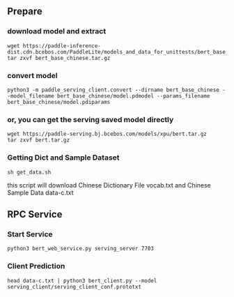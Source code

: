 
## Prepare
### download model and extract
```
wget https://paddle-inference-dist.cdn.bcebos.com/PaddleLite/models_and_data_for_unittests/bert_base_chinese.tar.gz
tar zxvf bert_base_chinese.tar.gz
```
### convert model
```
python3 -m paddle_serving_client.convert --dirname bert_base_chinese --model_filename bert_base_chinese/model.pdmodel --params_filename bert_base_chinese/model.pdiparams
```
### or, you can get the serving saved model directly
```
wget https://paddle-serving.bj.bcebos.com/models/xpu/bert.tar.gz
tar zxvf bert.tar.gz 
```
### Getting Dict and Sample Dataset

```
sh get_data.sh
```
this script will download Chinese Dictionary File vocab.txt and Chinese Sample Data data-c.txt

## RPC Service

### Start Service

```
python3 bert_web_service.py serving_server 7703
```

### Client Prediction

```
head data-c.txt | python3 bert_client.py --model serving_client/serving_client_conf.prototxt
```
